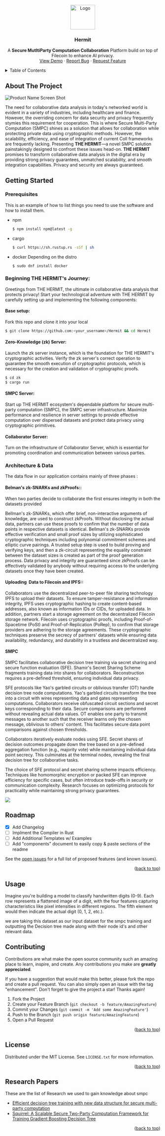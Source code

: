 


<!-- PROJECT LOGO -->
<br />
<div align="center">
  <a href="https://github.com/othneildrew/Best-README-Template">
    <img src="images/logo.png" alt="Logo" width="80" height="80">
  </a>

  <h3 align="center">Hermit</h3>

  <p align="center">
    A <b>Secure MutltiParty Computation Collaboration</b> Platform build on top of Filecoin to enhance AI privacy.
    <br />
    <a href="https://github.com/othneildrew/Best-README-Template">View Demo</a>
    ·
    <a href="https://github.com/othneildrew/Best-README-Template/issues/new?labels=bug&template=bug-report---.md">Report Bug</a>
    ·
    <a href="https://github.com/othneildrew/Best-README-Template/issues/new?labels=enhancement&template=feature-request---.md">Request Feature</a>
  </p>
</div>



<!-- TABLE OF CONTENTS -->
<details>
  <summary>Table of Contents</summary>
  <ol>
    <li>
      <a href="#about-the-project">About The Project</a>
      <ul>
        <li><a href="#built-with">Built With</a></li>
      </ul>
    </li>
    <li>
      <a href="#getting-started">Getting Started</a>
      <ul>
        <li><a href="#prerequisites">Prerequisites</a></li>
        <li><a href="#installation">Installation</a></li>
      </ul>
    </li>
    <li><a href="#usage">Usage</a></li>
    <li><a href="#roadmap">Roadmap</a></li>
    <li><a href="#contributing">Contributing</a></li>
    <li><a href="#license">License</a></li>
    <li><a href="#contact">Contact</a></li>
    <li><a href="#acknowledgments">Acknowledgments</a></li>
  </ol>
</details>



<!-- ABOUT THE PROJECT -->
## About The Project

![Product Name Screen Shot][product-screenshot]

The need for collaborative data analysis in today's networked world is evident in a variety of industries, including healthcare and finance. However, the overriding concern for data security and privacy frequently stymies this requirement for cooperation. This is where Secure Multi-Party Computation (SMPC) shines as a solution that allows for collaboration while protecting private data using cryptographic methods. However, the scalability, efficiency, and ease of integration of current Coll frameworks are frequently lacking. 
Presenting **THE HERMIT**—a novel SMPC solution painstakingly designed to confront these issues head-on. **THE HERMIT** promises to transform collaborative data analysis in the digital era by providing strong privacy guarantees, unmatched scalability, and smooth integration capabilities. Privacy and security are always guaranteed.




<!-- GETTING STARTED -->
## Getting Started

### Prerequisites

This is an example of how to list things you need to use the software and how to install them.
* npm
  ```bash
  $ npm install npm@latest -g
  ```
* cargo
    ```bash
    $ curl https://sh.rustup.rs -sSf | sh
    ```
* docker
    Depending on the distro
    ```bash
    $ sudo dnf install docker
    ```
### Beginning THE HERMIT's Journey:

Greetings from THE HERMIT, the ultimate in collaborative data analysis that protects privacy! Start your technological adventure with THE HERMIT by carefully setting up and implementing the following components:

#### **Base setup**:
Fork this repo and clone it into your local
```bash
$ git clone https://github.com:<your_username>/Hermit && cd Hermit
```

#### **Zero-Knowledge (zk) Server**:
Launch the zk server instance, which is the foundation for THE HERMIT's cryptographic activities. Verify the zk server's correct operation to guarantee the smooth execution of cryptographic protocols, which is necessary for the creation and validation of cryptographic proofs.
```bash
$ cd zk
$ cargo run
```
#### **SMPC Server**: 
Start up THE HERMIT ecosystem's dependable platform for secure multi-party computation (SMPC), the SMPC server infrastructure. Maximize performance and resilience in server settings to provide effective computation over dispersed datasets and protect data privacy using cryptographic primitives.


#### **Collaborator Server**: 
Turn on the infrastructure of Collaborator Server, which is essential for promoting coordination and communication between various parties.


### Architecture & Data
The data flow in our application contains mainly of three phases :
#### **Belman's zk-SNARKs and zkProofs:**:
When two parties decide to collaborate the first ensures integrity in both the datasets provided

Bellman's zk-SNARKs, which offer brief, non-interactive arguments of knowledge, are used to construct zkProofs.
Without disclosing the actual data, partners can use these proofs to confirm that the number of data points in respective datasets is identical.
Bellman's zk-SNARKs provide effective verification and small proof sizes by utilizing sophisticated cryptographic techniques including polynomial commitment schemes and elliptic curve pairings.
A trusted setup step is used to build proving and verifying keys, and then a zk-circuit representing the equality constraint between the dataset sizes is created as part of the proof generation process.
Data privacy and integrity are guaranteed since zkProofs can be effectively validated by anybody without requiring access to the underlying datasets once they have been created.

#### **Uploading  Data to Filecoin and IPFS:**:

Collaborators use the decentralized peer-to-peer file sharing technology IPFS to upload their datasets.
To ensure tamper-resistance and information integrity, IPFS uses cryptographic hashing to create content-based addresses, also known as information IDs or CIDs, for uploaded data.
In addition, partners start a storage agreement on the decentralized Filecoin storage network.
Filecoin uses cryptographic proofs, including Proof-of-Spacetime (PoSt) and Proof-of-Replication (PoRep), to confirm that storage providers are adhering to the storage agreements.
These cryptographic techniques preserve the secrecy of partners' datasets while ensuring data availability, redundancy, and durability in a trustless and decentralized way.

#### **SMPC**
SMPC facilitates collaborative decision tree training via secret sharing and secure function evaluation (SFE). Shamir's Secret Sharing Scheme fragments training data into shares for collaborators. Reconstruction requires a pre-defined threshold, ensuring individual data privacy.

SFE protocols like Yao's garbled circuits or oblivious transfer (OT) handle decision tree node computations. Yao's garbled circuits transform the tree into a circuit with wires representing data and gates representing computations. Collaborators receive obfuscated circuit sections and secret keys corresponding to their data. Secure comparisons are performed without revealing actual data values. OT enables one party to transmit messages to another such that the receiver learns only the chosen message, oblivious to others' content. This facilitates secure data point comparisons against chosen thresholds.

Collaborators iteratively evaluate nodes using SFE. Secret shares of decision outcomes propagate down the tree based on a pre-defined aggregation function (e.g., majority vote) while maintaining individual data point secrecy. This culminates at the terminal nodes, revealing the final decision tree for collaborative tasks.

The choice of SFE protocol and secret sharing scheme impacts efficiency. Techniques like homomorphic encryption or packed SFE can improve efficiency for specific cases, but often introduce trade-offs in security or communication complexity. Research focuses on optimizing protocols for practicality while maintaining strong privacy guarantees.


<img src="images/WhatsApp Image 2024-03-23 at 15.42.57.jpeg">



<!-- ROADMAP -->
## Roadmap

- [x] Add Changelog
- [ ] Implment the Compiler in Rust
- [ ] Add Additional Templates w/ Examples
- [ ] Add "components" document to easily copy & paste sections of the readme

See the [open issues](https://github.com/othneildrew/Best-README-Template/issues) for a full list of proposed features (and known issues).

<p align="right">(<a href="#readme-top">back to top</a>)</p>

## Usage 

Imagine you're building a model to classify handwritten digits (0-9). Each row represents a flattened image of a digit, with the four features capturing characteristics like pixel intensities in different regions. The fifth element would then indicate the actual digit (0, 1, 2, etc.).

we are taking this dataset as our input dataset for the smpc training and outputting the Decision tree made along with their node id's and other relevant data.

<!-- CONTRIBUTING -->
## Contributing

Contributions are what make the open source community such an amazing place to learn, inspire, and create. Any contributions you make are **greatly appreciated**.

If you have a suggestion that would make this better, please fork the repo and create a pull request. You can also simply open an issue with the tag "enhancement".
Don't forget to give the project a star! Thanks again!

1. Fork the Project
2. Create your Feature Branch (`git checkout -b feature/AmazingFeature`)
3. Commit your Changes (`git commit -m 'Add some AmazingFeature'`)
4. Push to the Branch (`git push origin feature/AmazingFeature`)
5. Open a Pull Request

<p align="right">(<a href="#readme-top">back to top</a>)</p>



<!-- LICENSE -->
## License

Distributed under the MIT License. See `LICENSE.txt` for more information.

<p align="right">(<a href="#readme-top">back to top</a>)</p>




<!-- ACKNOWLEDGMENTS -->
## Research Papers
These are the list of Research we used to gain knowledge about smpc
* [Efficient decision tree training with new data structure for secure multi-party computation](https://arxiv.org/pdf/2112.12906.pdf)
* [Squirrel: A Scalable Secure Two-Party Computation Framework for Training Gradient Boosting Decision Tree](https://eprint.iacr.org/2023/527.pdf)

<p align="right">(<a href="#readme-top">back to top</a>)</p>



<!-- MARKDOWN LINKS & IMAGES -->
<!-- https://www.markdownguide.org/basic-syntax/#reference-style-links -->
[contributors-shield]: https://img.shields.io/github/contributors/othneildrew/Best-README-Template.svg?style=for-the-badge
[contributors-url]: https://github.com/othneildrew/utkarshdagoat/Hermit/contributors
[forks-shield]: https://img.shields.io/github/forks/othneildrew/Best-README-Template.svg?style=for-the-badge
[forks-url]: https://github.com/utkarshdagoat/Hermit/members
[stars-shield]: https://img.shields.io/github/stars/othneildrew/Best-README-Template.svg?style=for-the-badge
[stars-url]: https://github.com/utkarshdagoat/Hermit/stargazers
[issues-shield]: https://img.shields.io/github/issues/othneildrew/Best-README-Template.svg?style=for-the-badge
[issues-url]: https://github.com/utkarshdagoat/Hermit/issues
[product-screenshot]: images/frontend.jpeg
[Next.js]: https://img.shields.io/badge/next.js-000000?style=for-the-badge&logo=nextdotjs&logoColor=white
[Next-url]: https://nextjs.org/
